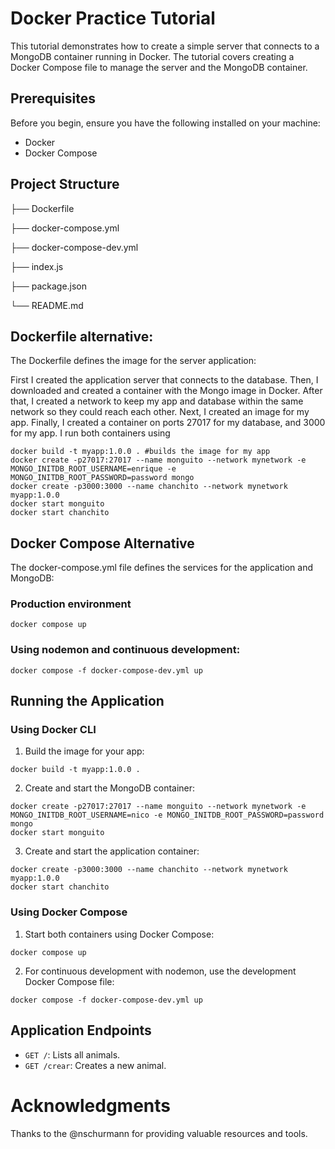 # Docker Practice Tutorial

This tutorial demonstrates how to create a simple server that connects to a MongoDB container running in Docker. The tutorial covers creating a Docker Compose file to manage the server and the MongoDB container.

## Prerequisites

Before you begin, ensure you have the following installed on your machine:

- Docker
- Docker Compose

## Project Structure

├── Dockerfile

├── docker-compose.yml

├── docker-compose-dev.yml

├── index.js

├── package.json

└── README.md

## Dockerfile alternative:

The Dockerfile defines the image for the server application:

First I created the application server that connects to the database. Then, I downloaded and created a container with the Mongo image in Docker. After that, I created a network to keep my app and database within the same network so they could reach each other. Next, I created an image for my app. Finally, I created a container on ports 27017 for my database, and 3000 for my app. I run both containers using

```
docker build -t myapp:1.0.0 . #builds the image for my app
docker create -p27017:27017 --name monguito --network mynetwork -e MONGO_INITDB_ROOT_USERNAME=enrique -e MONGO_INITDB_ROOT_PASSWORD=password mongo
docker create -p3000:3000 --name chanchito --network mynetwork myapp:1.0.0
docker start monguito
docker start chanchito
```

## Docker Compose Alternative

The docker-compose.yml file defines the services for the application and MongoDB:

### Production environment

```
docker compose up
```

### Using nodemon and continuous development:

```
docker compose -f docker-compose-dev.yml up
```

## Running the Application

### Using Docker CLI

1. Build the image for your app:

```
docker build -t myapp:1.0.0 .
```

2. Create and start the MongoDB container:

```
docker create -p27017:27017 --name monguito --network mynetwork -e MONGO_INITDB_ROOT_USERNAME=nico -e MONGO_INITDB_ROOT_PASSWORD=password mongo
docker start monguito
```

3. Create and start the application container:

```
docker create -p3000:3000 --name chanchito --network mynetwork myapp:1.0.0
docker start chanchito
```

### Using Docker Compose

1. Start both containers using Docker Compose:

```
docker compose up
```

2. For continuous development with nodemon, use the development Docker Compose file:

```
docker compose -f docker-compose-dev.yml up
```

## Application Endpoints

- `GET /`: Lists all animals.
- `GET /crear`: Creates a new animal.

# Acknowledgments

Thanks to the @nschurmann for providing valuable resources and tools.
